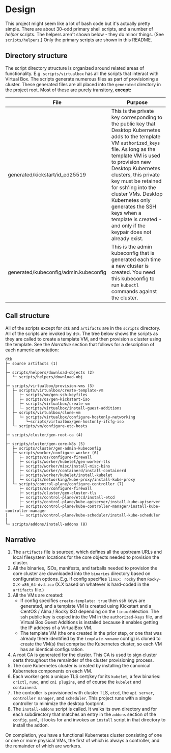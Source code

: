 # Design

This project might seem like a lot of bash code but it's actually pretty simple. There are about 30-odd primary shell scripts, and a number of *helper* scripts. The helpers aren't shown below - they do minor things. (See `scripts/helpers`.) Only the primary scripts are shown in this README.

## Directory structure

The script directory structure is organized around related areas of functionality. E.g. `scripts/virtualbox` has all the scripts that interact with Virtual Box. The scripts generate numerous files as part of provisioning a cluster. These generated files are all placed into the `generated` directory in the project root. Most of these are purely transitory, **except:**

| File | Purpose |
| ---- | ------- |
| generated/kickstart/id_ed25519 | This is the private key corresponding to the public key that Desktop Kubernetes adds to the template VM `authorized_keys` file. As long as the template VM is used to provision new Desktop Kubernetes clusters, this private key must be retained for ssh'ing into the cluster VMs. Desktop Kubernetes only generates the SSH keys when a template is created - and only if the keypair does not already exist. |
| generated/kubeconfig/admin.kubeconfig | This is the admin kubeconfig that is generated each time a new cluster is created. You need this kubeconfig to run `kubectl` commands against the cluster. |

## Call structure

All of the scripts except for `dtk` and `artifacts` are in the `scripts` directory. All of the scripts are invoked by `dtk`. The tree below shows the scripts as they are called to create a template VM, and then provision a cluster using the template. See the _Narrative_ section that follows for a description of each numeric annotation:

```shell
dtk
├─ source artifacts (1)
│
├─ scripts/helpers/download-objects (2)
│  └─ scripts/helpers/download-obj
│
├─ scripts/virtualbox/provision-vms (3)
│  ├─ scripts/virtualbox/create-template-vm
│  │  ├─ scripts/vm/gen-ssh-keyfiles
│  │  ├─ scripts/os/gen-kickstart-iso
│  │  ├─ scripts/virtualbox/create-vm
│  │  └─ scripts/virtualbox/install-guest-additions
│  ├─ scripts/virtualbox/clone-vm
│  │  └─ scripts/virtualbox/configure-hostonly-networking
│  │     └─scripts/virtualbox/gen-hostonly-ifcfg-iso
│  └─ scripts/vm/configure-etc-hosts
│
├─ scripts/cluster/gen-root-ca (4)
│
├─ scripts/cluster/gen-core-k8s (5)
│  ├─ scripts/cluster/gen-admin-kubeconfig
│  ├─ scripts/worker/configure-worker (6)
│  │  ├─ scripts/os/configure-firewall
│  │  ├─ scripts/worker/kubelet/gen-worker-tls
│  │  ├─ scripts/worker/misc/install-misc-bins
│  │  ├─ scripts/worker/containerd/install-containerd
│  │  ├─ scripts/worker/kubelet/install-kubelet
│  │  └─ scripts/networking/kube-proxy/install-kube-proxy
│  └─ scripts/control-plane/configure-controller (7)
│     ├─ scripts/os/configure-firewall
│     ├─ scripts/cluster/gen-cluster-tls
│     ├─ scripts/control-plane/etcd/install-etcd
│     ├─ scripts/control-plane/kube-apiserver/install-kube-apiserver
│     ├─ scripts/control-plane/kube-controller-manager/install-kube-controller-manager
│     └─ scripts/control-plane/kube-scheduler/install-kube-scheduler
|
└─ scripts/addons/install-addons (8)
```

## Narrative

1. The `artifacts` file is sourced, which defines all the upstream URLs and local filesystem locations for the core objects needed to provision the cluster.
2. All the binaries, ISOs, manifests, and tarballs needed to provision the core cluster are downloaded into the `binaries` directory based on configuration options. E.g. if config specifies `linux: rocky` then `Rocky-X.X-x86_64-dvd.iso` (X.X based on whatever is hard-coded in the `artifacts` file.)
3. All the VMs are created:
    - If config specifies `create-template: true` then ssh keys are generated, and a template VM is created using Kickstart and a CentOS / Alma / Rocky ISO depending on the `linux` selection. The ssh public key is copied into the VM in the `authorized-keys` file, and Virtual Box Guest Additions is installed because it enables getting the IP address of a VirtualBox VM.
    - The template VM (the one created in the prior step, or one that was already there identified by the `template-vmname` config) is cloned to create the VM(s) that comprise the Kubernetes cluster, so each VM has an identical configuration.
4. A root CA is generated for the cluster. This CA is used to sign cluster certs throughout the remainder of the cluster provisioning process.
5. The core Kubernetes cluster is created by installing the canonical Kubernetes components on each VM.
6. Each worker gets a unique TLS cert/key for its `kubelet`, a few binaries: `crictl`, `runc`, and `cni plugins`, and of course the `kubelet` and `containerd`.
7. The controller is provisioned with cluster TLS, `etcd`, the `api server`, `controller manager`, and `scheduler`. This project runs with a single controller to minimize the desktop footprint.
8. The `install-addons` script is called. It walks its own directory and for each subdirectory that matches an entry in the `addons` section of the `config.yaml`, it looks for and invokes an `install` script in that directory to install the addon.

On completion, you have a functional Kubernetes cluster consisting of one or one or more physical VMs, the first of which is always a controller, and the remainder of which are workers.
